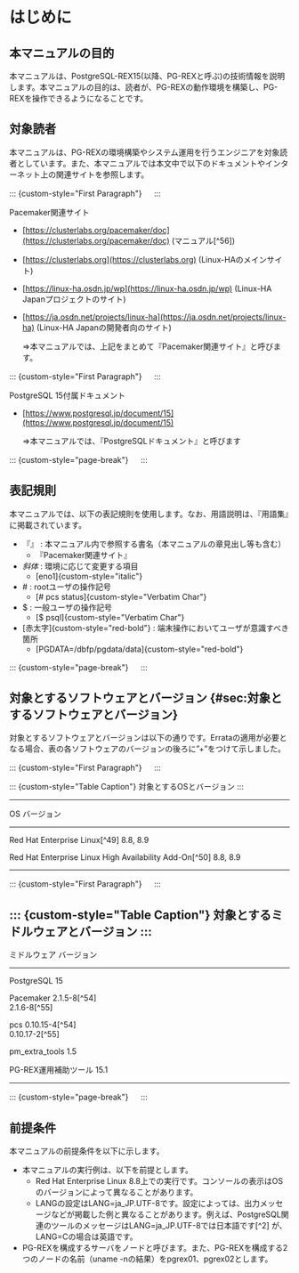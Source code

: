 はじめに
========

本マニュアルの目的
----------

本マニュアルは、PostgreSQL-REX15(以降、PG-REXと呼ぶ)の技術情報を説明します。本マニュアルの目的は、読者が、PG-REXの動作環境を構築し、PG-REXを操作できるようになることです。

対象読者
--------

本マニュアルは、PG-REXの環境構築やシステム運用を行うエンジニアを対象読者としています。また、本マニュアルでは本文中で以下のドキュメントやインターネット上の関連サイトを参照します。

::: {custom-style="First Paragraph"}
　
:::

Pacemaker関連サイト

-   [https://clusterlabs.org/pacemaker/doc](https://clusterlabs.org/pacemaker/doc) (マニュアル[^56])
-   [https://clusterlabs.org](https://clusterlabs.org) (Linux-HAのメインサイト)
-   [https://linux-ha.osdn.jp/wp](https://linux-ha.osdn.jp/wp) (Linux-HA Japanプロジェクトのサイト)
-   [https://ja.osdn.net/projects/linux-ha](https://ja.osdn.net/projects/linux-ha) (Linux-HA Japanの開発者向のサイト)

    ⇒本マニュアルでは、上記をまとめて『Pacemaker関連サイト』と呼びます。

::: {custom-style="First Paragraph"}
　
:::

PostgreSQL 15付属ドキュメント

-   [https://www.postgresql.jp/document/15](https://www.postgresql.jp/document/15)

    ⇒本マニュアルでは、『PostgreSQLドキュメント』と呼びます

::: {custom-style="page-break"}
　
:::


表記規則
--------

本マニュアルでは、以下の表記規則を使用します。なお、用語説明は、『用語集』に掲載されています。


* 『』 : 本マニュアル内で参照する書名（本マニュアルの章見出し等も含む）
  - 『Pacemaker関連サイト』
* *斜体* : 環境に応じて変更する項目
  - [eno1]{custom-style="italic"}
* \# : rootユーザの操作記号
  - [\# pcs status]{custom-style="Verbatim Char"}
* \$ : 一般ユーザの操作記号
  - [\$ psql]{custom-style="Verbatim Char"}
* [赤太字]{custom-style="red-bold"} : 端末操作においてユーザが意識すべき箇所
  - [PGDATA=/dbfp/pgdata/data]{custom-style="red-bold"}

::: {custom-style="page-break"}
　
:::

対象とするソフトウェアとバージョン {#sec:対象とするソフトウェアとバージョン}
-------------------------

対象とするソフトウェアとバージョンは以下の通りです。Errataの適用が必要となる場合、表の各ソフトウェアのバージョンの後ろに”+”をつけて示しました。

::: {custom-style="First Paragraph"}
　
:::

::: {custom-style="Table Caption"}
対象とするOSとバージョン
:::

  ----------------------------------------------------------------------------------
  OS                                                     バージョン
  ------------------------------------------------------ -------------------
  Red Hat Enterprise Linux[^49]                          8.8, 8.9
  
  Red Hat Enterprise Linux High Availability Add-On[^50] 8.8, 8.9

  ----------------------------------------------------------------------------------

::: {custom-style="First Paragraph"}
　
:::

::: {custom-style="Table Caption"}
対象とするミドルウェアとバージョン
:::
  ----------------------------------------------------------------------------------
  ミドルウェア                                           バージョン
  ------------------------------------------------------ -------------------
  PostgreSQL                                             15

  Pacemaker                                              2.1.5-8[^54]\
                                                         2.1.6-8[^55]

  pcs                                                    0.10.15-4[^54]\
                                                         0.10.17-2[^55]

  pm_extra_tools                                         1.5

  PG-REX運用補助ツール                                   15.1

  ----------------------------------------------------------------------------------

::: {custom-style="page-break"}
　
:::

前提条件
--------

本マニュアルの前提条件を以下に示します。

* 本マニュアルの実行例は、以下を前提とします。
  - Red Hat Enterprise Linux 8.8上での実行です。コンソールの表示はOSのバージョンによって異なることがあります。
  - LANGの設定はLANG=ja_JP.UTF-8です。設定によっては、出力メッセージなどが掲載した例と異なることがあります。例えば、PostgreSQL関連のツールのメッセージはLANG=ja_JP.UTF-8では日本語です[^2] が、LANG=Cの場合は英語です。
* PG-REXを構成するサーバをノードと呼びます。また、PG-REXを構成する2つのノードの名前（uname -nの結果）をpgrex01、pgrex02とします。


